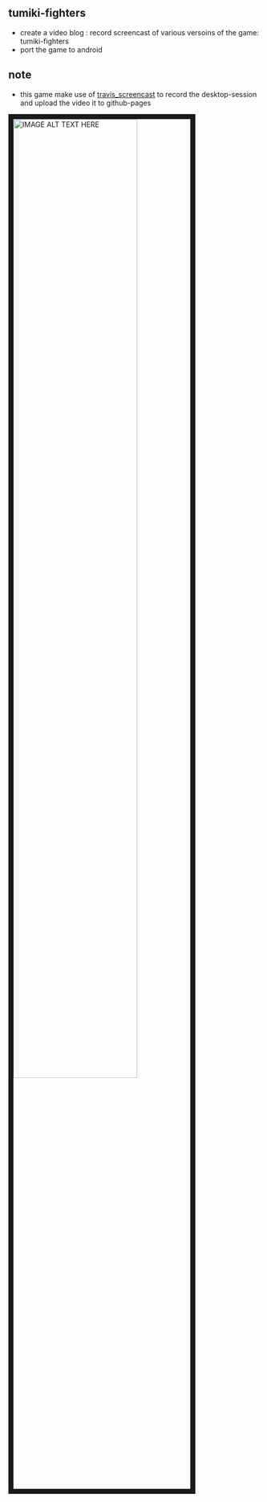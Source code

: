 tumiki-fighters
-----

- create a video blog : record screencast of various versoins of the game: tumiki-fighters
- port the game to android

note
----
- this game make use of [travis_screencast](https://github.com/brownman/travis_screencast) to record the desktop-session and upload the video it to github-pages


<a href="http://www.youtube.com/watch?feature=player_embedded&v=VssGsGpvlHA
" target="_blank"><img src="http://img.youtube.com/vi/VssGsGpvlHA/0.jpg" 
alt="IMAGE ALT TEXT HERE" width="70%" height="70%" border="10" /></a>
